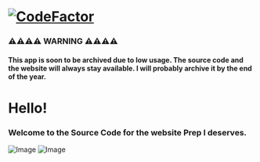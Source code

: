 # [![CodeFactor](https://www.codefactor.io/repository/github/mehmetcankahveci/prepi/badge)](https://www.codefactor.io/repository/github/mehmetcankahveci/prepi)


### ⚠️⚠️⚠️⚠️ WARNING ⚠️⚠️⚠️⚠️
  
  #### This app is soon to be archived due to low usage. The source code and the website will always stay available. I will probably archive it by the end of the year.


# Hello!

### Welcome to the Source Code for the website Prep I deserves. 


![Image](https://www.uaa.k12.tr/assets/images/logo.png)
![Image](https://www.uaa.k12.tr/assets/images/logo-1.png)

